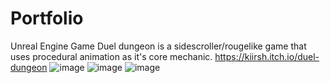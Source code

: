 # Portfolio
Unreal Engine Game
Duel dungeon is a sidescroller/rougelike  game that uses procedural animation as it's core mechanic.
https://kiirsh.itch.io/duel-dungeon
![image](https://github.com/KirshDev/Portfolio/assets/163009797/9d374b1d-ee7a-4d2a-9ff2-8e8eafc7deea)
![image](https://github.com/KirshDev/Portfolio/assets/163009797/1f45ff77-000f-4266-9472-c3a7bd50d3a7)
![image](https://github.com/KirshDev/Portfolio/assets/163009797/fa2e822d-43a4-4835-8b74-59a2027f35f7)

